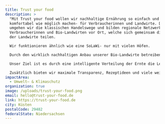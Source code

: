 ```yaml
---
title: Trust your food
description: >
  "Mit Trust your food wollen wir nachhaltige Ernährung so einfach und
  komfortabel wie möglich machen- für Verbraucherinnen und Landwirte. Deshalb
  umgehen wir die klassischen Handelswege und bilden regionale Netzwerke aus
  Verbraucherinnen und Bio-Landwirten vor Ort, welche sich gemeinsam die Ernte
  der Landwirte teilen. 

  Wir funktionieren ähnlich wie eine SoLaWi- nur mit vielen Höfen. 

  Durch den wirklich nachhaltigen Anbau unserer Bio-Landwirte betreiben wir aktiven Umweltschutz. Unsere regionalen Lebensmittel sind nicht nur super vielfältig, sondern landen fast sofort vom Acker bei dir auf dem Teller. 

  Unser Ziel ist es durch eine intelligente Verteilung der Ernte die Lebensmittelverschwendung zu reduzieren. 

  Zusätzlich bieten wir maximale Transparenz, Rezeptideen und viele weitere Infos."
impactArea:
  - Umwelt– & Klimaschutz
organization: true
image: /uploads/trust-your-food.png
email: hello@trust-your-food.de
link: https://trust-your-food.de
city: Küsten
postalCode: 29482
federalState: Niedersachsen
---
```


